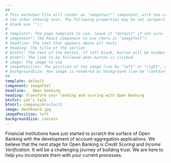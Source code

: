 ```yaml
---
##
# This markdown file will render an "imageText"" component, with two columns: one column showing an image and 
# the other showing text. The following properties may be set (properties with * are required, to leave a property 
# blank use ''):
#
# template*: The page template to use, leave it "default" if not sure
# component*: The React component to use (here is "imageText")
# headline: The text that appears above all texts
# heading: The title of the section
# btnTxt: The text of the button, if left blank, button will be hidden
# btnUrl: The link to be followed when button is clicked 
# image: The image to use
# imagePosition: The position of the image (can be "left" or "right", default is "left")
# backgroundSize: How image is rendered as background (can be "contain" or "cover", default is "cover")
##
template: default
component: imageText
headline: _ Open banking
heading: Transform your lending and scoring with Open Banking
btnTxt: Let's talk
btnUrl: company/#contact2
image: dashboard.jpg
imagePosition: left
backgroundSize: contain
---
```


Financial institutions have just started to scratch the surface of Open Banking with the development of account 
aggregation applications. We believe that the next stage for Open Banking is _Credit Scoring_ and _Income Verification_. 
It will be a challenging journey of building trust. We are here to help you incorporate them with your current processes.
